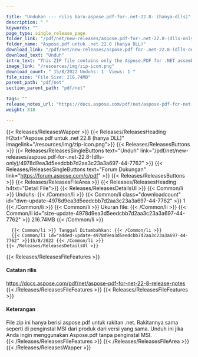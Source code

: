 ```yaml
---

title: "Unduhan --- rilis baru-aspose.pdf-for-.net-22.8- (hanya-dlls)"
description: " "
keywords: ""
page_type: single_release_page
folder_link: "/pdf/net/new-releases/aspose.pdf-for-.net-22.8-(dlls-only)/"
folder_name: "Aspose.pdf untuk .net 22.8 (hanya DLL)"
download_link: "/pdf/net/new-releases/aspose.pdf-for-.net-22.8-(dlls-only)/4978d9ea3d5eedcbb7d2aa3c23a3a697-44-7762"
download_text: "Unduh"
intro_text: "This ZIP file contains only the Aspose.PDF for .NET assemblies. The assemblies are the same as in the MSI installer of the product of the same version. Unduh this if you want to use Aspose.PDF without the MSI installer."
image_link: "/resources/img/zip-icon.png"
download_count: " 15/8/2022 Unduhs: 1  Views: 1 "
file_size: "File Size: 216.74MB"
parent_path: "pdf/net"
section_parent_path: "pdf/net"

tags: ""
release_notes_url: "https://docs.aspose.com/pdf/net/aspose-pdf-for-net-22-8-release-notes"
weight: 818

---
```


{{< Releases/ReleasesWapper >}}
  {{< Releases/ReleasesHeading H2txt="Aspose.pdf untuk .net 22.8 (hanya DLL)" imagelink="/resources/img/zip-icon.png">}}
  {{< Releases/ReleasesButtons >}}
    {{< Releases/ReleasesSingleButtons text="Unduh" link="/pdf/net/new-releases/aspose.pdf-for-.net-22.8-(dlls-only)/4978d9ea3d5eedcbb7d2aa3c23a3a697-44-7762" >}}
    {{< Releases/ReleasesSingleButtons text="Forum Dukungan" link="https://forum.aspose.com/c/pdf" >}}
  {{< Releases/ReleasesButtons >}}
  {{< Releases/ReleasesFileArea >}}
    {{< Releases/ReleasesHeading h4txt="Detail File">}}
    {{< Releases/ReleasesDetailsUl >}}
      {{< Common/li >}} Unduhs: {{< /Common/li >}}
      {{< Common/li class="downloadcount" id="dwn-update-4978d9ea3d5eedcbb7d2aa3c23a3a697-44-7762" >}} 1 {{< /Common/li >}}
      {{< Common/li >}} Ukuran file: {{< /Common/li >}}
      {{< Common/li id="size-update-4978d9ea3d5eedcbb7d2aa3c23a3a697-44-7762" >}} 216.74MB {{< /Common/li >}}

      {{< Common/li >}} Tanggal Ditambahkan: {{< /Common/li >}}
      {{< Common/li id="added-update-4978d9ea3d5eedcbb7d2aa3c23a3a697-44-7762" >}}15/8/2022 {{< /Common/li >}}
    {{< /Releases/ReleasesDetailsUl >}}

  {{< Releases/ReleasesFileFeatures >}}
      <h4>Catatan rilis</h4><div><a href='https://docs.aspose.com/pdf/net/aspose-pdf-for-net-22-8-release-notes'>https://docs.aspose.com/pdf/net/aspose-pdf-for-net-22-8-release-notes</a></div>
  {{< /Releases/ReleasesFileFeatures >}}
  {{< Releases/ReleasesFileFeatures >}}
      <h4>Keterangan</h4><div class="HTMLDescription">File zip ini hanya berisi aspose.pdf untuk rakitan .net. Rakitannya sama seperti di penginstal MSI dari produk dari versi yang sama. Unduh ini jika Anda ingin menggunakan Aspose.pdf tanpa penginstal MSI.</div>
  {{< /Releases/ReleasesFileFeatures >}}
 {{< /Releases/ReleasesFileArea >}}
{{< /Releases/ReleasesWapper >}}


